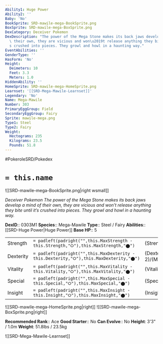 ```yaml
---
Ability1: Huge Power
Ability2: ''
Baby: 'No'
BookSprite: SRD-mawile-mega-BookSprite.png
BoxSprite: SRD-mawile-mega-BoxSprite.png
DexCategory: Deceiver Pokemon
DexDescription: "The power of the Mega Stone makes its back jaws develop a mind of\
  \ their own, they are vicious and won\u2019t release anything they bite until it\u2019\
  s crushed into pieces. They growl and howl in a haunting way."
EventAbilities: ''
GenderType: ''
HasForm: 'No'
Height:
  Deimeters: 10
  Feet: 3.3
  Meters: 1.0
HiddenAbility: ''
HomeSprite: SRD-mawile-mega-HomeSprite.png
Learnset: '[[SRD-Mega-Mawile-Learnset]]'
Legendary: 'No'
Name: Mega-Mawile
Number: 303
PrimaryEggGroup: Field
SecondaryEggGroup: Fairy
Sprite: mawile-mega.png
Type1: Steel
Type2: Fairy
Weight:
  Hectograms: 235
  Kilograms: 23.5
  Pounds: 51.8
---
```


#PokeroleSRD/Pokedex

# `= this.name`

![[SRD-mawile-mega-BookSprite.png|right wsmall]]

*Deceiver Pokemon*
*The power of the Mega Stone makes its back jaws develop a mind of their own, they are vicious and won’t release anything they bite until it’s crushed into pieces. They growl and howl in a haunting way.*

**DexID**:: 0303M1
**Species**:: Mega-Mawile
**Type**:: Steel / Fairy
**Abilities**:: [[SRD-Huge Power|Huge Power]]
**Base HP**:: 5

|           |                                                                                        |                                          |
| --------- | -------------------------------------------------------------------------------------- | ---------------------------------------- |
| Strength  | `= padleft(padright("",this.MaxStrength - this.Strength,"⭘"),this.MaxStrength,"⬤")`    | (Strength::3)/(MaxStrength::6)   |
| Dexterity | `= padleft(padright("",this.MaxDexterity - this.Dexterity,"⭘"),this.MaxDexterity,"⬤")` | (Dexterity:: 2)/(MaxDexterity::4) |
| Vitality  | `= padleft(padright("",this.MaxVitality - this.Vitality,"⭘"),this.MaxVitality,"⬤")`    | (Vitality::3)/(MaxVitality::7)   |
| Special   | `= padleft(padright("",this.MaxSpecial - this.Special,"⭘"),this.MaxSpecial,"⬤")`       | (Special::2)/(MaxSpecial::4)     |
| Insight   | `= padleft(padright("",this.MaxInsight - this.Insight,"⭘"),this.MaxInsight,"⬤")`       | (Insight::3)/(MaxInsight::6)     |

![[SRD-mawile-mega-HomeSprite.png|right]]
![[SRD-mawile-mega-BoxSprite.png|right]]

**Recommended Rank**:: Ace
**Good Starter**:: No
**Can Evolve**:: No
**Height**: 3'3" / 1.0m
**Weight**: 51.8lbs / 23.5kg

![[SRD-Mega-Mawile-Learnset]]